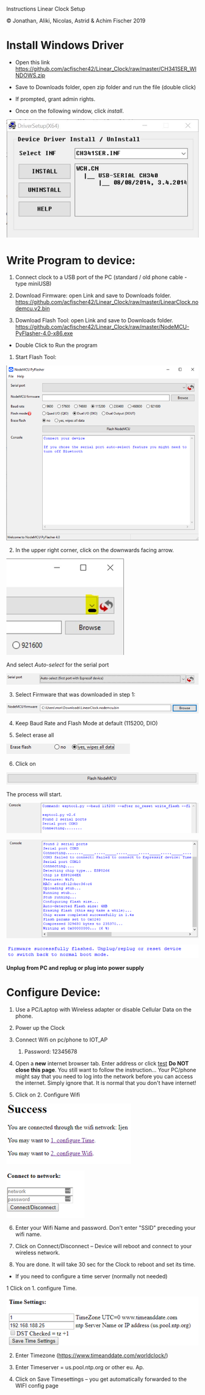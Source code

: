 Instructions Linear Clock Setup

© Jonathan, Aliki, Nicolas, Astrid & Achim Fischer 2019

Install Windows Driver
======================

-   Open this link
    <https://github.com/acfischer42/Linear_Clock/raw/master/CH341SER_WINDOWS.zip>

-   Save to Downloads folder, open zip folder and run the file (double click)

-   If prompted, grant admin rights.

-   Once on the following window, click *install*.

![](media/WinDriverWindow.jpg)

Write Program to device:
========================

1.  Connect clock to a USB port of the PC (standard / old phone cable - type miniUSB)

2.  Download Firmware: open Link and save to Downloads folder.  
    <https://github.com/acfischer42/Linear_Clock/raw/master/LinearClock.nodemcu.v2.bin>

3.  Download Flash Tool: open Link and save to Downloads folder.  
    <https://github.com/acfischer42/Linear_Clock/raw/master/NodeMCU-PyFlasher-4.0-x86.exe>

-   Double Click to Run the program

1.  Start Flash Tool:

![](media/8589a13d4ef9b141e200692610349f65.png)

2.  In the upper right corner, click on the downwards facing arrow.

![](media/NodeMCU-2-1.jpg)

   And select *Auto-select* for the serial port

![](media/1dc23e8bbfce2d9c6faa2de4a93bf774.png)

3.  Select Firmware that was downloaded in step 1:

![](media/6d54edc72be0fa901978b93120ddc6fa.png)

4.  Keep Baud Rate and Flash Mode at default (115200, DIO)

5.  Select erase all

![](media/34945772308f49e8cd1b09596c9f5c09.png)

6.  Click on

![](media/3fb5cc3bcb12df4b68f9229faa3693aa.png)

The process will start.

![](media/07b319327cace9f64fa47f456fff283d.png)

![](media/171ef442bb1dd7d149eca6c8d21541f2.png)

![](media/a72b019b992c20b1db3496072973c5bf.png)

**Unplug from PC and replug or plug into power supply**

Configure Device:
=================

1.  Use a PC/Laptop with Wireless adapter or disable Cellular Data on the phone.

2.  Power up the Clock

3.  Connect Wifi on pc/phone to IOT_AP

    1.  Password: 12345678

4.  Open a **new** internet browser tab. Enter address or click <a href="192.168.4.1" target="_blank">test</a> **Do NOT close this page**. You still want to follow the instruction...
    Your PC/phone might say that you need to log into the network before you can access the internet. Simply ignore that. It is normal that you don't have internet!

5.  Click on 2. Configure Wifi

![](media/e94fcddb3c07c671fc26af5672f44147.png)

![](media/80c454581b06b3a2686e4934a68d7282.png)

6.  Enter your Wifi Name and password. Don't enter "SSID" preceding your wifi name.

7.  Click on Connect/Disconnect – Device will reboot and connect to your
    wireless network.

8.  You are done. It will take 30 sec for the Clock to reboot and set its time.

-  If you need to configure a time server (normally not needed)

1  Click on 1. configure Time.

![](media/8cd33d0da7e3479958dc32be4382e690.png)

2.  Enter Timezone (<https://www.timeanddate.com/worldclock/>)

3.  Enter Timeserver = us.pool.ntp.org or other eu. Ap.

4.  Click on Save Timesettings – you get automatically forwarded to the WIFI
    config page
